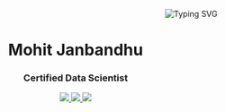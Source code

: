  


<!-- Typing Animation SVG -->
<p align="right">
    <img src="https://readme-typing-svg.demolab.com?font=Georgia&size=18&duration=2000&pause=100&multiline=true&width=500&height=80&lines=Your+Name;Your+Title+or+Role;Your+Areas+of+Expertise" alt="Typing SVG" />
<!-- Your Name -->
<h1 align="center">Mohit Janbandhu</h1>
<!-- Your Job Title -->
<h3 align="center">Certified Data Scientist</h3>

<!-- Contact Links -->
<p align="center">
    <!-- Links to personal website, resume, LinkedIn, and email -->
    <a href="https://www.linkedin.com/in/mohitjanbandhu">
        <img src="https://img.shields.io/badge/-Linkedin-blue?style=flat-square&logo=linkedin">
    </a>
    <a href="mailto:mohitjanbandhu44@gmail.com">
        <img src="https://img.shields.io/badge/-Email-red?style=flat-square&logo=gmail&logoColor=white">
    </a>
    <a href="https://www.kaggle.com/mohitjanbandhu">
        <img src="https://img.shields.io/badge/-Kaggle-blue?style=flat-square&logo=Kaggle&logoColor=white">
    </a>
</p>




 
